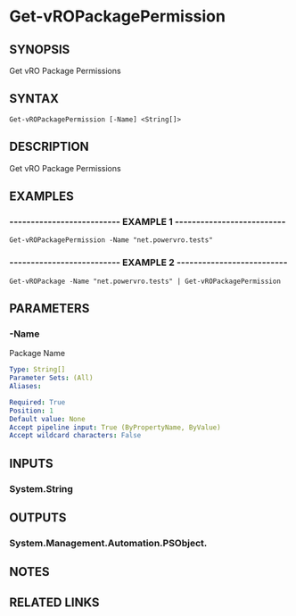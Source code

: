 # Get-vROPackagePermission

## SYNOPSIS
Get vRO Package Permissions

## SYNTAX

```
Get-vROPackagePermission [-Name] <String[]>
```

## DESCRIPTION
Get vRO Package Permissions

## EXAMPLES

### -------------------------- EXAMPLE 1 --------------------------
```
Get-vROPackagePermission -Name "net.powervro.tests"
```

### -------------------------- EXAMPLE 2 --------------------------
```
Get-vROPackage -Name "net.powervro.tests" | Get-vROPackagePermission
```

## PARAMETERS

### -Name
Package Name

```yaml
Type: String[]
Parameter Sets: (All)
Aliases: 

Required: True
Position: 1
Default value: None
Accept pipeline input: True (ByPropertyName, ByValue)
Accept wildcard characters: False
```

## INPUTS

### System.String

## OUTPUTS

### System.Management.Automation.PSObject.

## NOTES

## RELATED LINKS

